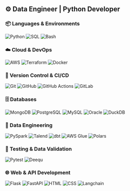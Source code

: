 ## ⚙️ Data Engineer | Python Developer


### 📦 Languages & Environments
![Python](https://img.shields.io/badge/-Python-4375ab?logo=python&logoColor=white)
![SQL](https://img.shields.io/badge/SQL-3b3b3b?style=flat&logo=sqlite&logoColor=white)
![Bash](https://img.shields.io/badge/Bash-4EAA25?logo=gnubash&logoColor=fff)

### ☁️ Cloud & DevOps
![AWS](https://img.shields.io/badge/AWS-FF9900?logo=amazon&logoColor=white)
![Terraform](https://img.shields.io/badge/-Terraform-623CE4?style=flat&logo=terraform&logoColor=white)
![Docker](https://img.shields.io/badge/-Docker-2496ED?logo=docker&logoColor=white)

<!-- 
![Kubernetes](https://img.shields.io/badge/-Kubernetes-326CE5?logo=kubernetes&logoColor=white)
-->

### 🔧 Version Control & CI/CD
![Git](https://img.shields.io/badge/-Git-F05032?logo=git&logoColor=white)
![GitHub](https://img.shields.io/badge/-GitHub-181717?logo=github&logoColor=white)
![GitHub Actions](https://img.shields.io/badge/-GitHub%20Actions-2088FF?logo=githubactions&logoColor=white)
![GitLab](https://img.shields.io/badge/-GitLab-FC6D26?logo=gitlab&logoColor=white)


<!--
![GitLab CI](https://img.shields.io/badge/-GitLab%20CI-FC6D26?logo=gitlab&logoColor=white)
![Jenkins](https://img.shields.io/badge/-Jenkins-D24939?logo=jenkins&logoColor=white)
-->


### 🗄️ Databases
![MongoDB](https://img.shields.io/badge/-MongoDB-47A248?logo=mongodb&logoColor=white)
![PostgreSQL](https://img.shields.io/badge/-PostgreSQL-4169E1?logo=postgresql&logoColor=white)
![MySQL](https://img.shields.io/badge/-MySQL-4479A1?logo=mysql&logoColor=white)
![Oracle](https://img.shields.io/badge/-Oracle-F80000?logo=oracle&logoColor=white)
![DuckDB](https://img.shields.io/badge/-DuckDB-FAF250?logo=DuckDB&logoColor=black)

### 🔄 Data Engineering
![PySpark](https://img.shields.io/badge/-PySpark-E25A1C?logo=Apache%20Spark&logoColor=white)
![Talend](https://img.shields.io/badge/-Talend-0091DA?logo=talend&logoColor=white)
![dbt](https://img.shields.io/badge/-dbt-FF694B?logo=dbt&logoColor=white)
![AWS Glue](https://img.shields.io/badge/-AWS%20Glue-4479A1?logo=amazonaws&logoColor=white)
![Polars](https://img.shields.io/badge/-Polars-4B8BBE?logo=polars&logoColor=white)

<!-- 
![AWS Lambda](https://img.shields.io/badge/-AWS%20Lambda-FF9900?logo=awslambda&logoColor=white)
![Apache Airflow](https://img.shields.io/badge/-Apache%20Airflow-017CEE?logo=apacheairflow&logoColor=white)
-->

### 🧪 Testing & Data Validation
![Pytest](https://img.shields.io/badge/-Pytest-0A9EDC?logo=pytest&logoColor=white)
![Deequ](https://img.shields.io/badge/-Deequ-FF6D00?logo=apache&logoColor=white)

### 🌐 Web & API Development
![Flask](https://img.shields.io/badge/-Flask-000000?logo=flask&logoColor=white)
![FastAPI](https://img.shields.io/badge/-FastAPI-009688?logo=fastapi&logoColor=white)
![HTML](https://img.shields.io/badge/-HTML5-E34F26?logo=html5&logoColor=white)
![CSS](https://img.shields.io/badge/-CSS-1572B6?logo=css&logoColor=white)
![Langchain](https://img.shields.io/badge/-Langchain-375961?style=flat&logo=langchain&logoColor=white)